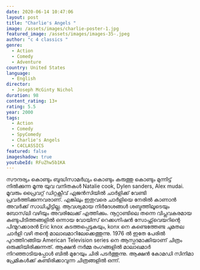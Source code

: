 ```yaml
---
date: 2020-06-14 10:47:06
layout: post
title: "Charlie's Angels "
image: /assets/images/charlie-poster-1.jpg
featured_image: /assets/images/images-35-.jpeg
author: "c 4 classics "
genre:
  - Action
  - Comedy
  - Adventure
country: United States
language:
  - English
director:
  - Joseph McGinty Nichol
duration: 98
content_rating: 13+
rating: 5.5
year: 2000
tags:
  - Action
  - Comedy
  - SpyComedy
  - Charlie's Angels
  - C4CLASSICS
featured: false
imageshadow: true
youtubeId: RFuZhw5b1KA
---
```

സൗന്ദര്യം കൊണ്ടും ബുദ്ധിസാമർഥ്യം കൊണ്ടും കരുത്തു കൊണ്ടും മുന്നിട്ട് നിൽക്കുന്ന മൂന്നു യുവ വനിതകൾ Natalie cook, Dylen sanders, Alex mudai. മൂവരും പ്രൈവറ്റ് ഡിറ്റക്റ്റീവ് ഏജൻസിയിൽ ചാർളിക്ക് വേണ്ടി പ്രവർത്തിക്കുന്നവരാണ്. എങ്കിലും ഇതുവരെ ചാർളിയെ നേരിൽ കാണാൻ അവർക്ക് സാധിച്ചിട്ടില്ല. ആവശ്യമായ നിർദേശങ്ങൾ ശബ്ദത്തിലൂടെയും ബോസ്‌ലി വഴിയും അവരിലേക്ക് എത്തിക്കും. നൂറ്റാണ്ടിലെ തന്നെ വിപ്ലവകരമായ കണ്ടുപിടിത്തങ്ങളിൽ ഒന്നായ വോയിസ് റെക്കഗ്നിഷൻ സോഫ്റ്റ്‌വെയറിന്റെ പിന്മുറക്കാരൻ Eric knox കടത്തപ്പെടുകയും, konx നെ കണ്ടെത്തേണ്ട ചുമതല ചാർളി വഴി തന്റെ മാലാഖമാറിലേക്കെത്തുന്നു. 1976 ൽ ഇതേ പേരിൽ പുറത്തിറങ്ങിയ American Television series നെ ആസ്പദമാക്കിയാണ് ചിത്രം ഒരുക്കിയിരിക്കുന്നത്. ആക്ഷൻ നർമ്മ രംഗങ്ങളിൽ മാലാഖമാർ നിറഞ്ഞാടിയപ്പോൾ ബിൽ മുറേയും ചിരി പടർത്തുന്നു. ആക്ഷൻ കോമഡി സിനിമാ പ്രേമികൾക്ക് കണ്ടിരിക്കാവുന്ന ചിത്രങ്ങളിൽ ഒന്ന്.